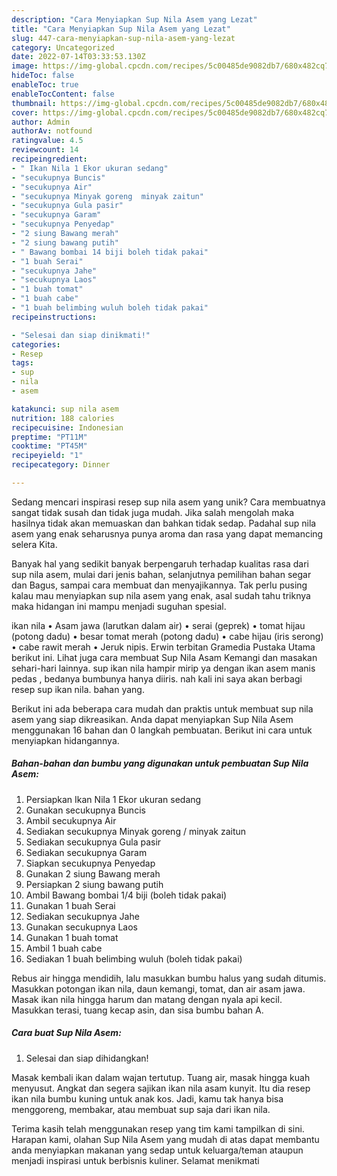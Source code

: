 ```yaml
---
description: "Cara Menyiapkan Sup Nila Asem yang Lezat"
title: "Cara Menyiapkan Sup Nila Asem yang Lezat"
slug: 447-cara-menyiapkan-sup-nila-asem-yang-lezat
category: Uncategorized
date: 2022-07-14T03:33:53.130Z
image: https://img-global.cpcdn.com/recipes/5c00485de9082db7/680x482cq70/sup-nila-asem-foto-resep-utama.jpg
hideToc: false
enableToc: true
enableTocContent: false
thumbnail: https://img-global.cpcdn.com/recipes/5c00485de9082db7/680x482cq70/sup-nila-asem-foto-resep-utama.jpg
cover: https://img-global.cpcdn.com/recipes/5c00485de9082db7/680x482cq70/sup-nila-asem-foto-resep-utama.jpg
author: Admin
authorAv: notfound
ratingvalue: 4.5
reviewcount: 14
recipeingredient:
- " Ikan Nila 1 Ekor ukuran sedang"
- "secukupnya Buncis"
- "secukupnya Air"
- "secukupnya Minyak goreng  minyak zaitun"
- "secukupnya Gula pasir"
- "secukupnya Garam"
- "secukupnya Penyedap"
- "2 siung Bawang merah"
- "2 siung bawang putih"
- " Bawang bombai 14 biji boleh tidak pakai"
- "1 buah Serai"
- "secukupnya Jahe"
- "secukupnya Laos"
- "1 buah tomat"
- "1 buah cabe"
- "1 buah belimbing wuluh boleh tidak pakai"
recipeinstructions:

- "Selesai dan siap dinikmati!"
categories:
- Resep
tags:
- sup
- nila
- asem

katakunci: sup nila asem 
nutrition: 188 calories
recipecuisine: Indonesian
preptime: "PT11M"
cooktime: "PT45M"
recipeyield: "1"
recipecategory: Dinner

---
```





Sedang mencari inspirasi resep sup nila asem yang unik? Cara membuatnya sangat tidak susah dan tidak juga mudah. Jika salah mengolah maka hasilnya tidak akan memuaskan dan bahkan tidak sedap. Padahal sup nila asem yang enak seharusnya punya aroma dan rasa yang dapat memancing selera Kita.





Banyak hal yang sedikit banyak berpengaruh terhadap kualitas rasa dari sup nila asem, mulai dari jenis bahan, selanjutnya pemilihan bahan segar dan Bagus, sampai cara membuat dan menyajikannya. Tak perlu pusing kalau mau menyiapkan sup nila asem yang enak,      asal sudah tahu triknya maka hidangan ini mampu menjadi suguhan spesial.














ikan nila • Asam jawa (larutkan dalam air) • serai (geprek) • tomat hijau (potong dadu) • besar tomat merah (potong dadu) • cabe hijau (iris serong) • cabe rawit merah • Jeruk nipis. Erwin terbitan Gramedia Pustaka Utama berikut ini. Lihat juga cara membuat Sup Nila Asam Kemangi dan masakan sehari-hari lainnya. sup ikan nila hampir mirip ya dengan ikan asem manis pedas , bedanya bumbunya hanya diiris. nah kali ini saya akan berbagi resep sup ikan nila. bahan yang.






Berikut ini ada beberapa cara mudah dan praktis untuk membuat sup nila asem yang siap dikreasikan. Anda dapat menyiapkan Sup Nila Asem menggunakan 16 bahan dan 0 langkah pembuatan. Berikut ini cara untuk menyiapkan hidangannya.

<!--inarticleads1-->

##### Bahan-bahan dan bumbu yang digunakan untuk pembuatan Sup Nila Asem:

1. Persiapkan  Ikan Nila 1 Ekor ukuran sedang
1. Gunakan secukupnya Buncis
1. Ambil secukupnya Air
1. Sediakan secukupnya Minyak goreng / minyak zaitun
1. Sediakan secukupnya Gula pasir
1. Sediakan secukupnya Garam
1. Siapkan secukupnya Penyedap
1. Gunakan 2 siung Bawang merah
1. Persiapkan 2 siung bawang putih
1. Ambil  Bawang bombai 1/4 biji (boleh tidak pakai)
1. Gunakan 1 buah Serai
1. Sediakan secukupnya Jahe
1. Gunakan secukupnya Laos
1. Gunakan 1 buah tomat
1. Ambil 1 buah cabe
1. Sediakan 1 buah belimbing wuluh (boleh tidak pakai)


Rebus air hingga mendidih, lalu masukkan bumbu halus yang sudah ditumis. Masukkan potongan ikan nila, daun kemangi, tomat, dan air asam jawa. Masak ikan nila hingga harum dan matang dengan nyala api kecil. Masukkan terasi, tuang kecap asin, dan sisa bumbu bahan A. 

<!--inarticleads2-->

##### Cara buat Sup Nila Asem:


1. Selesai dan siap dihidangkan!

Masak kembali ikan dalam wajan tertutup. Tuang air, masak hingga kuah menyusut. Angkat dan segera sajikan ikan nila asam kunyit. Itu dia resep ikan nila bumbu kuning untuk anak kos. Jadi, kamu tak hanya bisa menggoreng, membakar, atau membuat sup saja dari ikan nila. 

Terima kasih telah menggunakan resep yang tim kami tampilkan di sini. Harapan kami, olahan Sup Nila Asem yang mudah di atas dapat membantu anda menyiapkan makanan yang sedap untuk keluarga/teman ataupun menjadi inspirasi untuk berbisnis kuliner. Selamat menikmati
